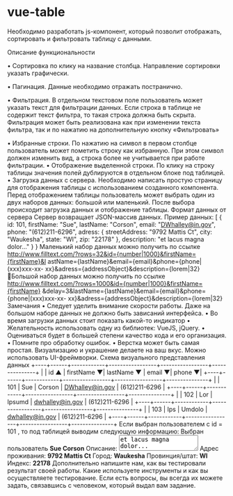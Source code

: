 # vue-table

Необходимо разработать js-компонент, который позволит отображать, сортировать и фильтровать таблицу с данными.


Описание функциональности


• Сортировка по клику на название столбца. Направление сортировки указать графически.

• Пагинация. Данные необходимо отражать постранично.

• Фильтрация. В отдельном текстовом поле пользователь может указать текст для фильтрации данных. Если строка в таблице не содержит текст фильтра, то такая строка должна быть скрыта. Фильтрация может быть реализована как при изменении текста фильтра, так и по нажатию на дополнительную кнопку «Фильтровать»

• Избранные строки. По нажатию на символ в первом столбце пользователь может пометить строку как избранную. При этом символ должен изменить вид, а строка более не учитывается при работе фильтрации.
• Отображение выделенной строки. По клику на строку таблицы значения полей дублируются в отдельном блоке под таблицей.
• Загрузка данных с сервера.
Необходимо написать простую страницу для отображения таблицы с использованием созданного компонента. Перед отображением таблицы пользователь может выбрать один из двух наборов данных: большой или маленький. После выбора происходит загрузка данных и отображение таблицы.
Формат данных от сервера
Сервер возвращает JSON-массив данных. Пример данных:
[
{
id: 101, firstName: "Sue", lastName: "Corson", email: "DWhalley@in.gov", phone: "(612)211-6296", adress: {
streetAddress: "9792 Mattis Ct", city: "Waukesha", state: "WI", zip: "22178" }, description: "et lacus magna dolor..." } }
Маленький набор данных можно получить по ссылке http://www.filltext.com/?rows=32&id={number|1000}&firstName={firstName}&l astName={lastName}&email={email}&phone={phone|(xxx)xxx-xx- xx}&adress={addressObject}&description={lorem|32}
Большой набор данных можно получить по ссылке http://www.filltext.com/?rows=1000&id={number|1000}&firstName={firstName} &delay=3&lastName={lastName}&email={email}&phone={phone|(xxx)xxx-xx- xx}&adress={addressObject}&description={lorem|32}
Замечания
• Следует уделить внимание скорости работы. Даже на большом наборе данных не должно быть зависаний интерфейса.
• Во время загрузки данных стоит показать какой-то индикатор
• Желательность использовать одну из библиотек: VueJS, jQuery.
• Оцениваться будет в большей степени качество кода и его организация.
• Помните про обработку ошибок.
• Верстка может быть самая простая. Визуализацию и украшение делаете на ваш вкус. Можно использовать UI-фреймворки.
Схема визуального представления данных
+----+------+------------+-----------------+-----------------+---------------+ | | id ▲ | firstName ▼| lastName ▼ | email ▼| phone ▼| +----+------+------------+-----------------+-----------------+---------------+ | | 101 | Sue | Corson | DWhalley@in.gov | (612)211-6296 | +----+------+------------+-----------------+-----------------+---------------+ | | 102 | Lor | Ipsumd | dwhalley@in.gov | (612)211-6296 | +----+------+------------+-----------------+-----------------+---------------+ | | 103 | Ips | Umdolo | dwhalley@in.gov | (612)211-6296 | +----+------+------------+-----------------+-----------------+---------------+ Если выбран пользователем с id = 101 , то под таблицей выводим следующую информацию:
Выбран пользователь <b>Sue Corson</b> Описание: <textarea> et lacus magna dolor... </textarea> Адрес проживания: <b>9792 Mattis Ct</b> Город: <b>Waukesha</b> Провинция/штат: <b>WI</b> Индекс: <b>22178</b> Дополнительно напишите нам, как вы тестировали результат своей работы. Какие используете инструменты и как вы осуществляете тестирование.
Если есть вопросы, вы всегда их можете задать, связавшись с человеком, который выдал вам задание.
